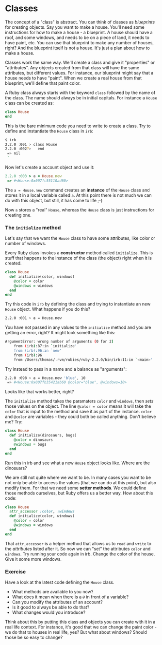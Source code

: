 # Classes

The concept of a "class" is abstract. You can think of classes as _blueprints_ for creating objects. Say you want to make a house. You'll need some instructions for how to make a house - a blueprint. A house should have a roof, and some windows, and needs to be on a piece of land, it needs to have paint, etc. You can use that blueprint to make any number of houses, right? And the blueprint itself is not a house. It's just a plan about how to make a house.

Classes work the same way. We'll create a class and give it "properties" or "attributes". Any objects created from that class will have the same attributes, but different values. For instance, our blueprint might say that a house needs to have "paint". When we create a real house from that blueprint, we'll define that paint color.

A Ruby class always starts with the keyword `class` followed by the name of the class. The name should always be in initial capitals. For instance a `House` class can be created as:

```ruby
class House
end
```

This is the bare minimum code you need to write to create a class. Try to define and instantiate the `House` class in `irb`:

```bash
$ irb
2.2.0 :001 > class House
2.2.0 :002?>   end
 => nil
 `
```

Now let's create a account object and use it:

```ruby
2.2.0 :003 > a = House.new
 => #<House:0x007fc55110ad60>
```

The `a = House.new` command creates an **instance** of the `House` class and stores it in a local variable called `a`. At this point there is not much we can do with this object, but still, it has come to life ;-\)

Now `a` stores a "real" `House`, whereas the `House` class is just instructions for creating one.

### The `initialize` method

Let's say that we want the `House` class to have some attributes, like color or number of windows.

Every Ruby class invokes a **constructor** method called `initialize`. This is stuff that happens to the instance of the class \(the object\) right when it is created.

```ruby
class House  
  def initialize(color, windows)
    @color = color
    @windows = windows
  end
end
```

Try this code in `irb` by defining the class and trying to instantiate an new  `House` object. What happens if you do this?

```bash
2.2.0 :001 > a = House.new
```

You have not passed in any values to the `initialize` method and you are getting an error, right? It might look something like this:

```bash
ArgumentError: wrong number of arguments (0 for 2)
    from (irb):87:in `initialize'
    from (irb):96:in `new'
    from (irb):96
    from /Users/thomas/.rvm/rubies/ruby-2.2.0/bin/irb:11:in `<main>'
```

Try instead to pass in a name and a balance as "arguments":

```bash
2.2.0 :098 > a = House.new 'blue', 10
 => #<House:0x007fb35421ab60 @color="blue", @windows=10>
```

Looks like that works better, right?

The `initialize` method takes the paramaters `color` and `windows`, then _sets_ those values on the object. The line `@color = color` means it will take the `color` that is input to the method and save it as part of the instance. `color` and `@color` are variables - they could both be called anything. Don't believe me? Try:

```ruby
class House  
  def initialize(dinosaurs, bugs)
    @color = dinosaurs
    @windows = bugs
  end
end
```

Run this in irb and see what a new `House` object looks like. Where are the dinosuars?

We are still not quite where we want to be. In many cases you want to be not only be able to access the values \(that we can do at this point\), but also modify them. For that we need some **setter methods**. We could define those methods ourselves, but Ruby offers us a better way. How about this code:

```ruby
class House  
  attr_accessor :color, :windows
  def initialize(color, windows)
    @color = color
    @windows = windows
  end
end
```

That `attr_accessor` is a helper method that allows us to `read` and `write` to the _attributes_ listed after it. So now we can "set" the attributes `color` and `windows`. Try running your code again in irb. Change the color of the house. Give it some more windows.

### Exercise

Have a look at the latest code defining the `House` class.

* What methods are available to you now?
* What does it mean when there is a `@` in front of a variable?
* Can you modify the attributes of an account? 
* Is it good to always be able to do that? 
* What changes would you introduce?

Think about this by putting this class and objects you can create with it in a real life context. For instance, it's good that we can change the paint color - we do that to houses in real life, yes? But what about windows? Should those be so easy to change?

